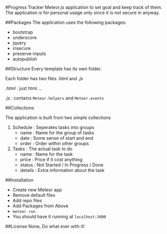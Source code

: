 #Progress Tracker
Meteor.js application to set goal and keep track of them.
The application is for personal usage only since it is not secure in anyway.

##Packages
The application uses the following packages:

* bootstrap
* underscore
* jquery
* insecure
* preserve-inputs
* autopublish

##Structure
Every template has its own folder.

Each folder has two files _.html_ and _.js_

_.html_ : just html ...

_.js_ : contains `Meteor.helpers` and `Meteor.events`


##Collections

The application is built from two simple collections

1. Schedule : Seperates tasks into groups
	* name : Name for the group of tasks
	* date : Some sense of start and end
	* order : Order within other groups
2. Tasks : The actual task to do
	* name : Name for the task
	* price : Price if it cost anything
	* status : Not Started / In Progress / Done
	* details : Extra information about the task

##Installation
* Create new Meteor app
* Remove default files
* Add repo files
* Add Packages from Above
* `meteor run`
* You should have it running at `localhost:3000`

##License
None, Do what ever with it!



